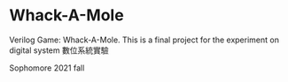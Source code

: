 # Whack-A-Mole
Verilog Game: Whack-A-Mole. This is a final project for the experiment on digital system 數位系統實驗

Sophomore 2021 fall 
